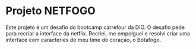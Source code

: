 # Projeto NETFOGO 

Este projeto é um desafio do bootcamp carrefour da DIO. O desafio pede para recriar a interface da netflix. 
Recriei, me empolguei e resolvi criar uma interface com caracteries do meu time do coração,
o Botafogo.
